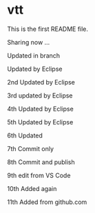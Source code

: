 # vtt

This is the first README file. 

Sharing now ...

Updated in branch

Updated by Eclipse

2nd Updated by Eclipse
  
  3rd updated by Eclipse
  
  4th Updated by Eclipse
   
  5th Updated by Eclipse

6th Updated

7th Commit only

8th Commit and publish

9th edit from VS Code

10th Added again

11th Added from github.com
